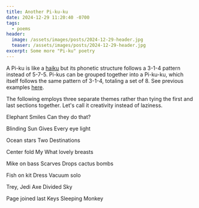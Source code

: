 ```yaml
---
title: Another Pi-ku-ku
date: 2024-12-29 11:20:40 -0700
tags:
  - poems
header:
  image: /assets/images/posts/2024-12-29-header.jpg
  teaser: /assets/images/posts/2024-12-29-header.jpg
excerpt: Some more "Pi-ku" poetry
---
```


A Pi-ku is like a [haiku](https://en.wikipedia.org/wiki/Haiku) but its phonetic structure follows a 3-1-4 pattern instead of 5-7-5. Pi-kus can be grouped together into a Pi-ku-ku, which itself follows the same pattern of 3-1-4, totaling a set of 8. See previous examples [here](/2023/07/07/pi-ku-and-pi-ku-ku.html).

The following employs three separate themes rather than tying the first and last sections together. Let's call it creativity instead of laziness.

<div class="poem">Elephant
Smiles
Can they do that?

Blinding Sun
Gives
Every eye light

Ocean stars
Two
Destinations


Center fold
My
What lovely breasts


Mike on bass
Scarves
Drops cactus bombs

Fish on kit
Dress
Vacuum solo

Trey, Jedi
Axe
Divided Sky

Page joined last
Keys
Sleeping Monkey
</div>

